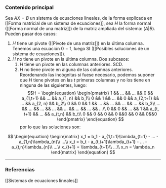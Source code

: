 ### Contenido principal

Sea $AX = B$ un sistema de ecuaciones lineales, de la forma explicada en [[Forma matricial de un sistema de ecuaciones]], sea $H$ la forma normal ([[Forma normal de una matriz]]) de la matriz ampliada del sistema: $(A|B)$. Pueden pasar dos casos:
1. $H$ tiene un pivote ([[Pivote de una matriz]]) en la última columna. Tenemos una ecuación $0 = 1$, luego SI ([[Posibles soluciones de un sistema de ecuaciones]]).
2. $H$ no tiene un pivote en la última columna. Dos subcasos:
	1. $H$ tiene un pivote en las columnas anteriores. SCD.
	2. $H$ no tiene pivote en alguna de las columnas anteriores. Reordenando las incógnitas si fuese necesario, podemos suponer que $H$ tiene pivotes en las $t$ primeras columnas y no los tiene en ninguna de las siguientes, luego:$$H =
\begin{equation}
	\begin{pmatrix}
		1 && ... && ... && 0 && a_{1,t+1} && ... && a_{1, n} && b_1\\
		0 && 1 && ... && 0 && a_{2,t+1} && ... && a_{2, n} && b_2\\
		0 && 0 && 1 && ... && ... && ... && ... && b_3\\
		... && ... && ... && ... && ... && ... && ... && ...\\
		0 && 0 && ... && 1 && a_{t, t+1} && ... && a_{t,n} && b_t\\
		0 && 0 && 0 && 0 &&0 && 0 && 0&&0
	\end{pmatrix}
\end{equation}
$$ por lo que las soluciones son:

$$
\begin{equation}
	\begin{matrix}
	x_1 = b_1 - a_{1,t+1}\lambda_{t+1} - ... - a_{1,n}\lambda_{n}\\
	...\\
	x_t = b_t - a_{t,t+1}\lambda_{t+1} - ... - a_{t,n}\lambda_{n}\\
	...\\
	x_{t+1} = \lambda_{t+1}\\
	...\\
	x_n = \lambda_n
	\end{matrix}
\end{equation}
$$



--- 
### Referencias
[[Sistemas de ecuaciones lineales]]